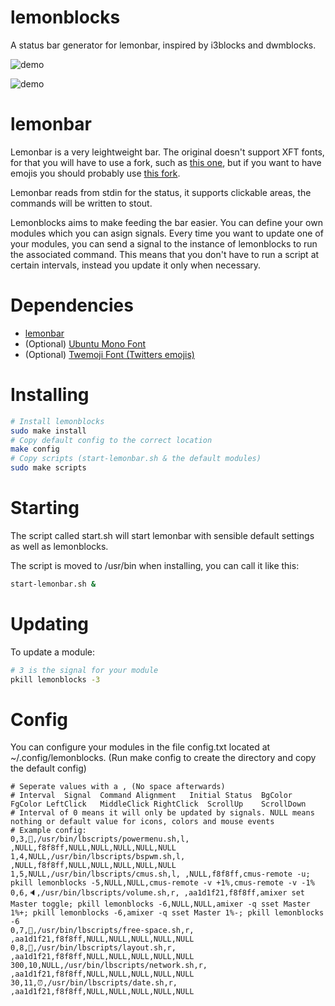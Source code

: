 # lemonblocks
A status bar generator for lemonbar, inspired by i3blocks and dwmblocks.

![demo](https://i.imgur.com/NkMaIH8.png)

![demo](https://i.imgur.com/5tAUizO.png)


# lemonbar
Lemonbar is a very leightweight bar. The original doesn't support XFT fonts, for that you will have to use a fork, such as [this one](https://aur.archlinux.org/packages/lemonbar-xft-git/), but if you want to have emojis you should probably use [this fork](https://github.com/freundTech/bar).

Lemonbar reads from stdin for the status, it supports clickable areas, the commands will be written to stout.

Lemonblocks aims to make feeding the bar easier. You can define your own modules which you can asign signals. Every time you want to update one of your modules, you can send a signal to the instance of lemonblocks to run the associated command. This means that you don't have to run a script at certain intervals, instead you update it only when necessary.

# Dependencies

* [lemonbar](https://github.com/freundTech/bar)
* (Optional) [Ubuntu Mono Font](https://aur.archlinux.org/packages/nerd-fonts-ubuntu-mono/)
* (Optional) [Twemoji Font (Twitters emojis)](https://aur.archlinux.org/packages/ttf-twemoji/)

# Installing
```bash
# Install lemonblocks
sudo make install
# Copy default config to the correct location
make config
# Copy scripts (start-lemonbar.sh & the default modules)
sudo make scripts
```
# Starting

The script called start.sh will start lemonbar with sensible default settings as well as lemonblocks.

The script is moved to /usr/bin when installing, you can call it like this:
```bash
start-lemonbar.sh &
```

# Updating

To update a module:
```bash
# 3 is the signal for your module
pkill lemonblocks -3
```

# Config
You can configure your modules in the file config.txt located at ~/.config/lemonblocks. (Run make config to create the directory and copy the default config)
```
# Seperate values with a , (No space afterwards)
# Interval  Signal  Command Alignment   Initial Status  BgColor FgColor LeftClick   MiddleClick RightClick  ScrollUp    ScrollDown
# Interval of 0 means it will only be updated by signals. NULL means nothing or default value for icons, colors and mouse events
# Example config:
0,3,🍍,/usr/bin/lbscripts/powermenu.sh,l, ,NULL,f8f8ff,NULL,NULL,NULL,NULL,NULL
1,4,NULL,/usr/bin/lbscripts/bspwm.sh,l, ,NULL,f8f8ff,NULL,NULL,NULL,NULL,NULL
1,5,NULL,/usr/bin/lbscripts/cmus.sh,l, ,NULL,f8f8ff,cmus-remote -u; pkill lemonblocks -5,NULL,NULL,cmus-remote -v +1%,cmus-remote -v -1%
0,6,🔈,/usr/bin/lbscripts/volume.sh,r, ,aa1d1f21,f8f8ff,amixer set Master toggle; pkill lemonblocks -6,NULL,NULL,amixer -q sset Master 1%+; pkill lemonblocks -6,amixer -q sset Master 1%-; pkill lemonblocks -6
0,7,📁,/usr/bin/lbscripts/free-space.sh,r, ,aa1d1f21,f8f8ff,NULL,NULL,NULL,NULL,NULL
0,8,🐒,/usr/bin/lbscripts/layout.sh,r, ,aa1d1f21,f8f8ff,NULL,NULL,NULL,NULL,NULL
300,10,NULL,/usr/bin/lbscripts/network.sh,r, ,aa1d1f21,f8f8ff,NULL,NULL,NULL,NULL,NULL
30,11,⏰,/usr/bin/lbscripts/date.sh,r, ,aa1d1f21,f8f8ff,NULL,NULL,NULL,NULL,NULL
```

